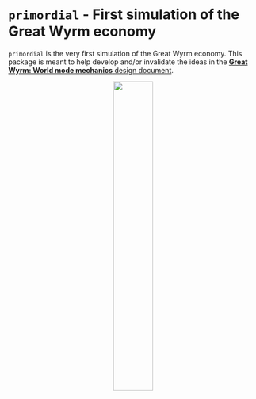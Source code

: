 # `primordial` - First simulation of the Great Wyrm economy

`primordial` is the very first simulation of the Great Wyrm economy. This package is meant to help
develop and/or invalidate the ideas in the
[**Great Wyrm: World mode mechanics** design document](https://docs.google.com/document/d/1Qt8qQySghspPtIegsiqO_YHNhOBja6x-gG2casLng80/edit?usp=sharing).

<p align="center"><img src="https://static.greatwyrm.xyz/research/GreatWyrmEconomy.png" width="40%" /></p>
